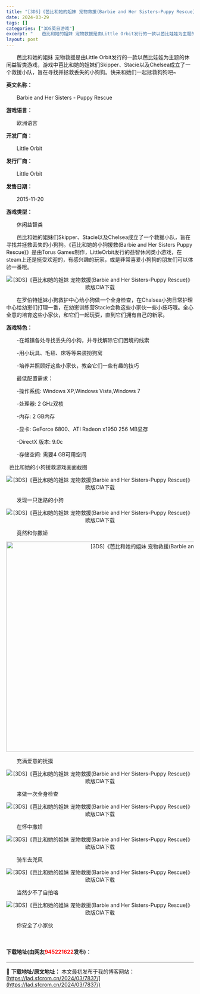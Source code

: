 ```yaml
---
title: "[3DS]《芭比和她的姐妹 宠物救援(Barbie and Her Sisters-Puppy Rescue)》欧版CIA下载"
date: 2024-03-29
tags: []
categories: ["3DS英日游戏"]
excerpt: "　　芭比和她的姐妹 宠物救援是由Little Orbit发行的一款以芭比娃娃为主题的休闲益智类游戏，游戏中芭比和她的姐妹们Skipper、Stacie以及Chelsea成立了一个救援小队，旨在寻找并拯救丢失的小狗狗。快来和她们一起拯救狗狗吧~ 英文名称： 　　Barbie and Her Siste&hellip;"
layout: post
---
```


 <p>　　芭比和她的姐妹 宠物救援是由Little Orbit发行的一款以芭比娃娃为主题的休闲益智类游戏，游戏中芭比和她的姐妹们Skipper、Stacie以及Chelsea成立了一个救援小队，旨在寻找并拯救丢失的小狗狗。快来和她们一起拯救狗狗吧~</p> <p><strong>英文名称：</strong></p> <p>　　Barbie and Her Sisters - Puppy Rescue</p> <p><strong>游戏语言：</strong></p> <p>　　欧洲语言</p> <p><strong>开发厂商：</strong></p> <p>　　Little Orbit</p> <p><strong>发行厂商：</strong></p> <p>　　Little Orbit</p> <p><strong>发售日期：</strong></p> <p>　　2015-11-20</p> <p><strong>游戏类型：</strong></p> <p>　　休闲益智类</p> <p>　　芭比和她的姐妹们Skipper、Stacie以及Chelsea成立了一个救援小队，旨在寻找并拯救丢失的小狗狗。《芭比和她的小狗援救(Barbie and Her Sisters Puppy Rescue)》是由Torus Games制作，LittleOrbit发行的益智休闲类小游戏，在steam上还是挺受欢迎的，有感兴趣的玩家，或是非常喜爱小狗狗的朋友们可以体验一番哦。</p> <p align="center"><img align="" border="0" src="https://lad.sfcrom.cn/wp-content/uploads/2024/03/20240329_660615f6ec235.webp" alt="[3DS]《芭比和她的姐妹 宠物救援(Barbie and Her Sisters-Puppy Rescue)》欧版CIA下载" /></p> <p>　　在罗伯特姐妹小狗救护中心给小狗做一个全身检查，在Chalsea小狗日常护理中心给幼崽们打理一番，在幼崽训练营Stacie会教这些小家伙一些小技巧哦。全心全意的培育这些小家伙，和它们一起玩耍，直到它们拥有自己的新家。</p> <p><strong>游戏特色：</strong></p> <p>　　-在城镇各处寻找丢失的小狗，并寻找解除它们困境的线索</p> <p>　　-用小玩具、毛毯、床等等来装扮狗窝</p> <p>　　-培养并照顾好这些小家伙，教会它们一些有趣的技巧</p> <p>　　最低配置需求：</p> <p>　　-操作系统: Windows XP,Windows Vista,Windows 7</p> <p>　　-处理器: 2 GHz双核</p> <p>　　-内存: 2 GB内存</p> <p>　　-显卡: GeForce 6800、ATI Radeon x1950 256 MB显存</p> <p>　　-DirectX 版本: 9.0c</p> <p>　　-存储空间: 需要4 GB可用空间</p> <p>&nbsp; 芭比和她的小狗援救游戏画面截图</p> <p align="center"><img align="" border="0" src="https://lad.sfcrom.cn/wp-content/uploads/2024/03/20240329_660615f7e72d2.webp" alt="[3DS]《芭比和她的姐妹 宠物救援(Barbie and Her Sisters-Puppy Rescue)》欧版CIA下载" /></p> <p>　　发现一只迷路的小狗</p> <p align="center"><img align="" border="0" src="https://lad.sfcrom.cn/wp-content/uploads/2024/03/20240329_660615f874e6a.webp" alt="[3DS]《芭比和她的姐妹 宠物救援(Barbie and Her Sisters-Puppy Rescue)》欧版CIA下载" /></p> <p>　　竟然和你撒娇</p> <p align="center"><img align="" src="https://lad.sfcrom.cn/wp-content/uploads/2024/03/20240329_660615f910d62.webp" style="border-width: 0px; border-style: solid; height: 563px; width: 1000px;" alt="[3DS]《芭比和她的姐妹 宠物救援(Barbie and Her Sisters-Puppy Rescue)》欧版CIA下载" /></p> <p>　　充满爱意的抚摸</p> <p align="center"><img align="" border="0" src="https://lad.sfcrom.cn/wp-content/uploads/2024/03/20240329_660615f96ee6b.webp" alt="[3DS]《芭比和她的姐妹 宠物救援(Barbie and Her Sisters-Puppy Rescue)》欧版CIA下载" /></p> <p>　　来做一次全身检查</p> <p align="center"><img align="" border="0" src="https://lad.sfcrom.cn/wp-content/uploads/2024/03/20240329_660615f9ed419.webp" alt="[3DS]《芭比和她的姐妹 宠物救援(Barbie and Her Sisters-Puppy Rescue)》欧版CIA下载" /></p> <p>　　在怀中撒娇</p> <p align="center"><img align="" border="0" src="https://lad.sfcrom.cn/wp-content/uploads/2024/03/20240329_660615fa7a516.webp" alt="[3DS]《芭比和她的姐妹 宠物救援(Barbie and Her Sisters-Puppy Rescue)》欧版CIA下载" /></p> <p>　　骑车去兜风</p> <p align="center"><img align="" border="0" src="https://lad.sfcrom.cn/wp-content/uploads/2024/03/20240329_660615fadc90f.webp" alt="[3DS]《芭比和她的姐妹 宠物救援(Barbie and Her Sisters-Puppy Rescue)》欧版CIA下载" /></p> <p>　　当然少不了自拍咯</p> <p align="center"><img align="" border="0" src="https://lad.sfcrom.cn/wp-content/uploads/2024/03/20240329_660615fb53240.webp" alt="[3DS]《芭比和她的姐妹 宠物救援(Barbie and Her Sisters-Puppy Rescue)》欧版CIA下载" /></p> <p>　　你安全了小家伙</p> <p>&nbsp;</p> <p><h4>下载地址(由网友<font color="red">945221622</font>发布)：</h4></p> 

---
📖 **下载地址/原文地址：** 本文最初发布于我的博客网站：[https://lad.sfcrom.cn/2024/03/7837/](https://lad.sfcrom.cn/2024/03/7837/)
